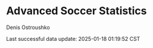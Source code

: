 # Advanced Soccer Statistics
Denis Ostroushko

<!-- gfm -->

Last successful data update: 2025-01-18 01:19:52 CST
